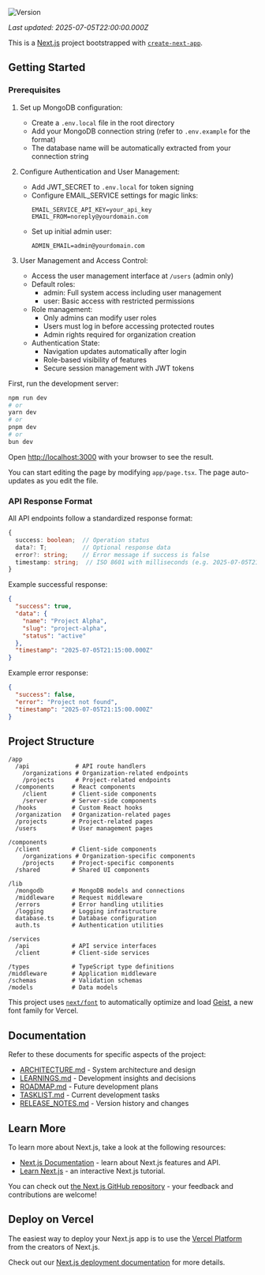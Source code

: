 ![Version](https://img.shields.io/badge/version-6.0.1-blue.svg)

_Last updated: 2025-07-05T22:00:00.000Z_

This is a [Next.js](https://nextjs.org) project bootstrapped with [`create-next-app`](https://nextjs.org/docs/app/api-reference/cli/create-next-app).

## Getting Started

### Prerequisites

1. Set up MongoDB configuration:
   - Create a `.env.local` file in the root directory
   - Add your MongoDB connection string (refer to `.env.example` for the format)
   - The database name will be automatically extracted from your connection string

2. Configure Authentication and User Management:
   - Add JWT_SECRET to `.env.local` for token signing
   - Configure EMAIL_SERVICE settings for magic links:
     ```env
     EMAIL_SERVICE_API_KEY=your_api_key
     EMAIL_FROM=noreply@yourdomain.com
     ```
   - Set up initial admin user:
     ```env
     ADMIN_EMAIL=admin@yourdomain.com
     ```

3. User Management and Access Control:
   - Access the user management interface at `/users` (admin only)
   - Default roles:
     - admin: Full system access including user management
     - user: Basic access with restricted permissions
   - Role management:
     - Only admins can modify user roles
     - Users must log in before accessing protected routes
     - Admin rights required for organization creation
   - Authentication State:
     - Navigation updates automatically after login
     - Role-based visibility of features
     - Secure session management with JWT tokens

First, run the development server:

```bash
npm run dev
# or
yarn dev
# or
pnpm dev
# or
bun dev
```

Open [http://localhost:3000](http://localhost:3000) with your browser to see the result.

You can start editing the page by modifying `app/page.tsx`. The page auto-updates as you edit the file.

### API Response Format

All API endpoints follow a standardized response format:

```typescript
{
  success: boolean;  // Operation status
  data?: T;          // Optional response data
  error?: string;    // Error message if success is false
  timestamp: string;  // ISO 8601 with milliseconds (e.g. 2025-07-05T21:15:00.000Z)
}
```

Example successful response:
```json
{
  "success": true,
  "data": {
    "name": "Project Alpha",
    "slug": "project-alpha",
    "status": "active"
  },
  "timestamp": "2025-07-05T21:15:00.000Z"
}
```

Example error response:
```json
{
  "success": false,
  "error": "Project not found",
  "timestamp": "2025-07-05T21:15:00.000Z"
}
```

## Project Structure

```
/app
  /api             # API route handlers
    /organizations # Organization-related endpoints
    /projects      # Project-related endpoints
  /components     # React components
    /client       # Client-side components
    /server       # Server-side components
  /hooks          # Custom React hooks
  /organization   # Organization-related pages
  /projects       # Project-related pages
  /users          # User management pages

/components
  /client         # Client-side components
    /organizations # Organization-specific components
    /projects     # Project-specific components
  /shared         # Shared UI components

/lib
  /mongodb        # MongoDB models and connections
  /middleware     # Request middleware
  /errors         # Error handling utilities
  /logging        # Logging infrastructure
  database.ts     # Database configuration
  auth.ts         # Authentication utilities

/services
  /api            # API service interfaces
  /client         # Client-side services

/types            # TypeScript type definitions
/middleware       # Application middleware
/schemas          # Validation schemas
/models           # Data models
```

This project uses [`next/font`](https://nextjs.org/docs/app/building-your-application/optimizing/fonts) to automatically optimize and load [Geist](https://vercel.com/font), a new font family for Vercel.

## Documentation

Refer to these documents for specific aspects of the project:

- [ARCHITECTURE.md](ARCHITECTURE.md) - System architecture and design
- [LEARNINGS.md](LEARNINGS.md) - Development insights and decisions
- [ROADMAP.md](ROADMAP.md) - Future development plans
- [TASKLIST.md](TASKLIST.md) - Current development tasks
- [RELEASE_NOTES.md](RELEASE_NOTES.md) - Version history and changes

## Learn More

To learn more about Next.js, take a look at the following resources:

- [Next.js Documentation](https://nextjs.org/docs) - learn about Next.js features and API.
- [Learn Next.js](https://nextjs.org/learn) - an interactive Next.js tutorial.

You can check out [the Next.js GitHub repository](https://github.com/vercel/next.js) - your feedback and contributions are welcome!

## Deploy on Vercel

The easiest way to deploy your Next.js app is to use the [Vercel Platform](https://vercel.com/new?utm_medium=default-template&filter=next.js&utm_source=create-next-app&utm_campaign=create-next-app-readme) from the creators of Next.js.

Check out our [Next.js deployment documentation](https://nextjs.org/docs/app/building-your-application/deploying) for more details.
